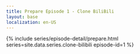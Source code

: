 ```yaml
---
title: Prepare Episode 1 - Clone BiliBili
layout: base
localization: en-US
---
```


{% include series/episode-detail/prepare.html
    series=site.data.series.clone-bilibili
    episode-id=1
%}